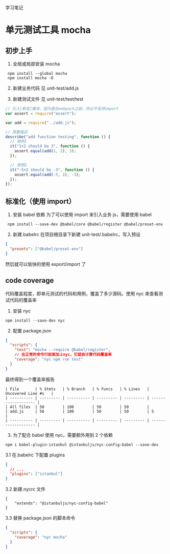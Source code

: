 学习笔记

# 单元测试工具 mocha

## 初步上手

1. 全局或局部安装 mocha

```
 npm install --global mocha
 npm install mocha -D
```

2. 新建业务代码
   见 unit-test/add.js

3. 新建测试文件
   见 unit-test/test/test

```js
// 引入[断言]模块，因为是在webpack之前，所以不支持import
var assert = require("assert");

var add = require("../add.js");

// 简要描述
describe("add function testing", function () {
  // 用例1
  it("1+2 should be 3", function () {
    assert.equal(add(1, 2), 3);
  });

  // 用例2
  it("-5+2 should be -3", function () {
    assert.equal(add(-5, 2), -3);
  });
});
```

## 标准化（使用 import）

1. 安装 babel 依赖
   为了可以使用 import 来引入业务 js，需要使用 babel

```
 npm install --save-dev @babel/core @babel/register @babel/preset-env
```

2. 新建.babelrc
   在项目根目录下新建 unit-test/.babelrc，写入预设

```json
{
  "presets": ["@babel/preset-env"]
}
```

然后就可以愉快的使用 export/import 了

## code coverage

代码覆盖程度，即单元测试的代码和用例，覆盖了多少源码。使用 nyc 来查看测试代码的覆盖率

1. 安装 nyc

```
npm install --save-dev nyc
```

2. 配置 package.json

```json
{
  "scripts": {
    "test": "mocha --require @babel/register",
    // 在正常的命令行前面加上nyc，它就会计算代码覆盖率
    "coverage": "nyc npm run test"
  }
}
```

最终得到一个覆盖率报告

```
| File       | % Stmts   | % Branch   | % Funcs   | % Lines   | Uncovered Line #s   |
| ---------- | --------- | ---------- | --------- | --------- | ------------------- |
| All files  | 50        | 100        | 50        | 50        |
| add.js     | 50        | 100        | 50        | 50        | 5                   |
| ---------- | --------- | ---------- | --------- | --------- | ------------------- |
```

3. 为了配合 babel 使用 nyc，需要额外用到 2 个依赖

```
npm i babel-plugin-istanbul @istanbuljs/nyc-config-babel --save-dev
```

3.1 在.babelrc 下配置 plugins

```json
{
  // ...
  "plugins": ["istanbul"]
}
```

3.2 新建.nycrc 文件

```
{
    "extends": "@istanbuljs/nyc-config-babel"
}
```

3.3 替换 package.json 的脚本命令

```json
{
  "scripts": {
    "coverage": "nyc mocha"
  }
}
```
